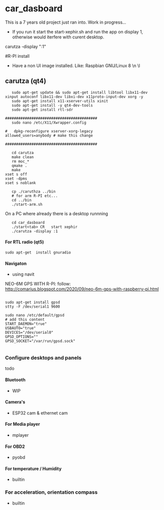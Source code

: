 # car_dasboard


This is a 7 years old project just ran into. Work in progress...

   * If you run it start the start-xephir.sh and run the app on display 1, otherwise would iterfere with curent desktop.
   
   
   carutza -display ":1"
   
   
   #R-PI install
   
   * Have a non UI image installed. Like: Raspbian GNU/Linux 8 \n \l

   ## carutza (qt4)
   
```   
   sudo apt-get update && sudo apt-get install libtool libx11-dev xinput autoconf libx11-dev libxi-dev x11proto-input-dev xorg -y
   sudo apt-get install x11-xserver-utils xinit
   sudo apt-get install -y qt4-dev-tools
   sudo apt-get install rtl-sdr
   
##########################################   
   sudo nano /etc/X11/Xwrapper.config
   
#   dpkg-reconfigure xserver-xorg-legacy
allowed_users=anybody # make this change

##########################################
   
   cd carutza
   make clean
   rm moc_*
   qmake .
   make
xset s off
xset -dpms  
xset s noblank

   cp ./caruthza ../bin
   # for arm R-PI etc...
   cd ../bin
   ./start-arm.sh  
```

On a PC where already there is a desktop runnning

```
   cd car_dasboard
   ./start<tab> CR   start xephir
   ./carutza -display :1

```

#### For RTL radio  (qt5)

```
sudo apt-get  install gnuradio
```

#### Navigaton

 * using navit
 
NEO-6M GPS WITH R-PI: follow: http://comarius.blogspot.com/2020/09/neo-6m-gps-with-raspberry-pi.html



```

sudo apt-get install gpsd
stty -F /dev/serial1 9600
 
sudo nano /etc/default/gpsd
# add this content
START_DAEMON="true"
USBAUTO="true"
DEVICES="/dev/serial0"
GPSD_OPTIONS=""
GPSD_SOCKET="/var/run/gpsd.sock"
 
 ```


### Configure desktops and panels

todo

#### Bluetooth


  * WIP

#### Camera's

  * ESP32 cam & ethernet cam

#### For Media player

  * mplayer


#### For OBD2

   * pyobd

#### For temperature / Humidity

   * builtin

### For acceleration, orientation compass

  * builtin





